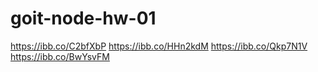 # goit-node-hw-01
https://ibb.co/C2bfXbP
https://ibb.co/HHn2kdM
https://ibb.co/Qkp7N1V
https://ibb.co/BwYsvFM